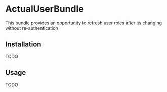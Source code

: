 # ActualUserBundle

This bundle provides an opportunity to refresh user roles after its changing without re-authentication

## Installation

TODO

## Usage

TODO
